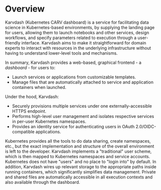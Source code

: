 Overview
========

Karvdash (Kubernetes CARV dashboard) is a service for facilitating data science in Kubernetes-based environments, by supplying the landing page for users, allowing them to launch notebooks and other services, design workflows, and specify parameters related to execution through a user-friendly interface. Karvdash aims to make it straightforward for domain experts to interact with resources in the underlying infrastructure without having to understand lower-level tools and mechanisms.

In summary, Karvdash provides a web-based, graphical frontend - a *dashboard* - for users to:

- Launch services or applications from customizable templates.
- Manage files that are automatically attached to service and application containers when launched.

Under the hood, Karvdash:

- Securely provisions multiple services under one externally-accessible HTTPS endpoint.
- Performs high-level user management and isolates respective services in per-user Kubernetes namespaces.
- Provides an identity service for authenticating users in OAuth 2.0/OIDC-compatible applications.

Kubernetes provides all the tools to do data sharing, create namespaces, etc., but the exact implementation and structure of the overall environment is left to the developer. Karvdash implements a "traditional" user scheme, which is then mapped to Kubernetes namespaces and service accounts. Kubernetes does not have "users" and no place to "login into" by default. In addition, Karvdash wires up relevant storage to the appropriate paths inside running containers, which significantly simplifies data management. Private and shared files are automatically accessible in all execution contexts and also available through the dashboard.

